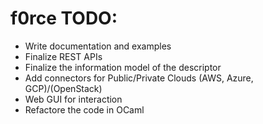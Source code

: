 # f0rce TODO:

- Write documentation and examples
- Finalize REST APIs
- Finalize the information model of the descriptor
- Add connectors for Public/Private Clouds (AWS, Azure, GCP)/(OpenStack)
- Web GUI for interaction
- Refactore the code in OCaml
